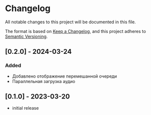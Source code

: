 # Changelog

All notable changes to this project will be documented in this file.

The format is based on [Keep a Changelog],
and this project adheres to [Semantic Versioning].

## [0.2.0] - 2024-03-24

### Added

- Добавлено отображение перемешанной очереди 
- Параллельная загрузка аудио

## [0.1.0] - 2023-03-20

- initial release

<!-- Links -->
[keep a changelog]: https://keepachangelog.com/en/1.0.0/
[semantic versioning]: https://semver.org/spec/v2.0.0.html